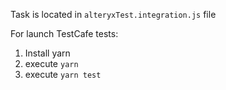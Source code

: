 Task is located in `alteryxTest.integration.js` file

For launch TestCafe tests: 

1. Install yarn
2. execute ```yarn```
3. execute ```yarn test```